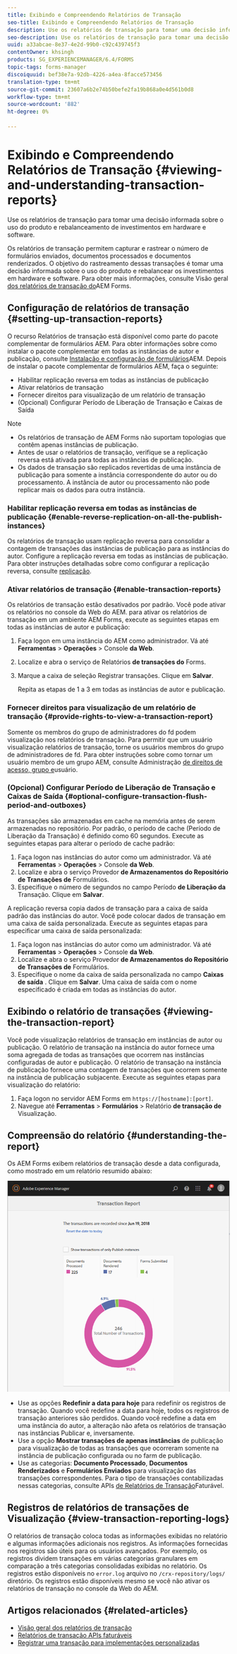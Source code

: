 ```yaml
---
title: Exibindo e Compreendendo Relatórios de Transação
seo-title: Exibindo e Compreendendo Relatórios de Transação
description: Use os relatórios de transação para tomar uma decisão informada sobre o uso do produto e rebalanceamento de investimentos em hardware e software.
seo-description: Use os relatórios de transação para tomar uma decisão informada sobre o uso do produto e rebalanceamento de investimentos em hardware e software.
uuid: a33abcae-8e37-4e2d-99b0-c92c439745f3
contentOwner: khsingh
products: SG_EXPERIENCEMANAGER/6.4/FORMS
topic-tags: forms-manager
discoiquuid: bef38e7a-92db-4226-a4ea-8facce573456
translation-type: tm+mt
source-git-commit: 23607a6b2e74b50befe2fa19b868a0e4d561b0d8
workflow-type: tm+mt
source-wordcount: '882'
ht-degree: 0%

---
```



# Exibindo e Compreendendo Relatórios de Transação {#viewing-and-understanding-transaction-reports}

Use os relatórios de transação para tomar uma decisão informada sobre o uso do produto e rebalanceamento de investimentos em hardware e software.

Os relatórios de transação permitem capturar e rastrear o número de formulários enviados, documentos processados e documentos renderizados. O objetivo do rastreamento dessas transações é tomar uma decisão informada sobre o uso do produto e rebalancear os investimentos em hardware e software. Para obter mais informações, consulte Visão geral [dos relatórios de transação do](/help/forms/using/transaction-reports-overview.md)AEM Forms.

## Configuração de relatórios de transação  {#setting-up-transaction-reports}

O recurso Relatórios de transação está disponível como parte do pacote complementar de formulários AEM. Para obter informações sobre como instalar o pacote complementar em todas as instâncias de autor e publicação, consulte [Instalação e configuração de formulários](https://helpx.adobe.com/experience-manager/6-4/forms/using/installing-configuring-aem-forms-osgi.html)AEM. Depois de instalar o pacote complementar de formulários AEM, faça o seguinte:

* Habilitar replicação reversa em todas as instâncias de publicação
* Ativar relatórios de transação
* Fornecer direitos para visualização de um relatório de transação
* (Opcional) Configurar Período de Liberação de Transação e Caixas de Saída

>[!NOTE]
>
>* Os relatórios de transação de AEM Forms não suportam topologias que contêm apenas instâncias de publicação.
>* Antes de usar o relatórios de transação, verifique se a replicação reversa está ativada para todas as instâncias de publicação.
>* Os dados de transação são replicados revertidas de uma instância de publicação para somente a instância correspondente do autor ou do processamento. A instância de autor ou processamento não pode replicar mais os dados para outra instância.

>



### Habilitar replicação reversa em todas as instâncias de publicação {#enable-reverse-replication-on-all-the-publish-instances}

Os relatórios de transação usam replicação reversa para consolidar a contagem de transações das instâncias de publicação para as instâncias do autor. Configure a replicação reversa em todas as instâncias de publicação. Para obter instruções detalhadas sobre como configurar a replicação reversa, consulte [replicação](/help/sites-deploying/replication.md).

### Ativar relatórios de transação {#enable-transaction-reports}

Os relatórios de transação estão desativados por padrão. Você pode ativar os relatórios no console da Web do AEM. para ativar os relatórios de transação em um ambiente AEM Forms, execute as seguintes etapas em todas as instâncias de autor e publicação:

1. Faça logon em uma instância do AEM como administrador. Vá até **Ferramentas** > **Operações** > Console **da Web**.
1. Localize e abra o serviço de Relatórios **de transações do** Forms.
1. Marque a caixa de seleção Registrar transações. Clique em **Salvar**.

   Repita as etapas de 1 a 3 em todas as instâncias de autor e publicação.

### Fornecer direitos para visualização de um relatório de transação {#provide-rights-to-view-a-transaction-report}

Somente os membros do grupo de administradores do fd podem visualização nos relatórios de transação. Para permitir que um usuário visualização relatórios de transação, torne os usuários membros do grupo de administradores de fd. Para obter instruções sobre como tornar um usuário membro de um grupo AEM, consulte Administração [de direitos de acesso, grupo e](/help/sites-administering/user-group-ac-admin.md)usuário.

### (Opcional) Configurar Período de Liberação de Transação e Caixas de Saída {#optional-configure-transaction-flush-period-and-outboxes}

As transações são armazenadas em cache na memória antes de serem armazenadas no repositório. Por padrão, o período de cache (Período de Liberação da Transação) é definido como 60 segundos. Execute as seguintes etapas para alterar o período de cache padrão:

1. Faça logon nas instâncias do autor como um administrador. Vá até **Ferramentas** > **Operações** > Console **da Web**.
1. Localize e abra o serviço Provedor **de Armazenamentos do Repositório de Transações de** Formulários.
1. Especifique o número de segundos no campo Período **de Liberação da** Transação. Clique em **Salvar**.

A replicação reversa copia dados de transação para a caixa de saída padrão das instâncias do autor. Você pode colocar dados de transação em uma caixa de saída personalizada. Execute as seguintes etapas para especificar uma caixa de saída personalizada:

1. Faça logon nas instâncias do autor como um administrador. Vá até **Ferramentas** > **Operações** > Console **da Web**.
1. Localize e abra o serviço Provedor **de Armazenamentos do Repositório de Transações de** Formulários.
1. Especifique o nome da caixa de saída personalizada no campo **Caixas de saída** . Clique em **Salvar**. Uma caixa de saída com o nome especificado é criada em todas as instâncias do autor.

## Exibindo o relatório de transações {#viewing-the-transaction-report}

Você pode visualização relatórios de transação em instâncias de autor ou publicação. O relatório de transação na instância do autor fornece uma soma agregada de todas as transações que ocorrem nas instâncias configuradas de autor e publicação. O relatório de transação na instância de publicação fornece uma contagem de transações que ocorrem somente na instância de publicação subjacente. Execute as seguintes etapas para visualização do relatório:

1. Faça logon no servidor AEM Forms em `https://[hostname]:[port]`.
1. Navegue até **Ferramentas** > **Formulários** > Relatório **de transação de** Visualização.

## Compreensão do relatório {#understanding-the-report}

Os AEM Forms exibem relatórios de transação desde a data configurada, como mostrado em um relatório resumido abaixo:

![sample-transaction-report-author](assets/sample-transaction-report-author.png)

* Use as opções **Redefinir a data para hoje** para redefinir os registros de transação. Quando você redefine a data para hoje, todos os registros de transação anteriores são perdidos. Quando você redefine a data em uma instância do autor, a alteração não afeta os relatórios de transação nas instâncias Publicar e, inversamente.
* Use a opção **Mostrar transações de apenas instâncias** de publicação para visualização de todas as transações que ocorreram somente na instância de publicação configurada ou no farm de publicação.
* Use as categorias: **Documento Processado**, **Documentos Renderizados** e **Formulários Enviados** para visualização das transações correspondentes. Para o tipo de transações contabilizadas nessas categorias, consulte APIs [de Relatórios de Transação](/help/forms/using/transaction-reports-billable-apis.md)Faturável.

## Registros de relatórios de transações de Visualização {#view-transaction-reporting-logs}

O relatórios de transação coloca todas as informações exibidas no relatório e algumas informações adicionais nos registros. As informações fornecidas nos registros são úteis para os usuários avançados. Por exemplo, os registros dividem transações em várias categorias granulares em comparação a três categorias consolidadas exibidas no relatório. Os registros estão disponíveis no `error.log` arquivo no `/crx-repository/logs/` diretório. Os registros estão disponíveis mesmo se você não ativar os relatórios de transação no console da Web do AEM.

## Artigos relacionados {#related-articles}

* [Visão geral dos relatórios de transação](/help/forms/using/transaction-reports-overview.md)
* [Relatórios de transação APIs faturáveis](/help/forms/using/transaction-reports-billable-apis.md)
* [Registrar uma transação para implementações personalizadas](/help/forms/using/record-transaction-custom-implementation.md)

